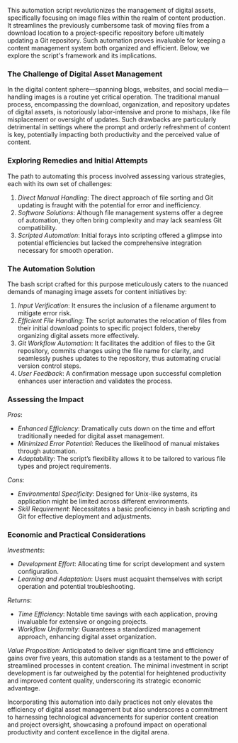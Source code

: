 This automation script revolutionizes the management of digital assets, specifically focusing on image files within the realm of content production. It streamlines the previously cumbersome task of moving files from a download location to a project-specific repository before ultimately updating a Git repository. Such automation proves invaluable for keeping a content management system both organized and efficient. Below, we explore the script's framework and its implications.

### The Challenge of Digital Asset Management

In the digital content sphere—spanning blogs, websites, and social media—handling images is a routine yet critical operation. The traditional manual process, encompassing the download, organization, and repository updates of digital assets, is notoriously labor-intensive and prone to mishaps, like file misplacement or oversight of updates. Such drawbacks are particularly detrimental in settings where the prompt and orderly refreshment of content is key, potentially impacting both productivity and the perceived value of content.

### Exploring Remedies and Initial Attempts

The path to automating this process involved assessing various strategies, each with its own set of challenges:

1. *Direct Manual Handling*: The direct approach of file sorting and Git updating is fraught with the potential for error and inefficiency.
2. *Software Solutions*: Although file management systems offer a degree of automation, they often bring complexity and may lack seamless Git compatibility.
3. *Scripted Automation*: Initial forays into scripting offered a glimpse into potential efficiencies but lacked the comprehensive integration necessary for smooth operation.

### The Automation Solution

The bash script crafted for this purpose meticulously caters to the nuanced demands of managing image assets for content initiatives by:

1. *Input Verification*: It ensures the inclusion of a filename argument to mitigate error risk.
2. *Efficient File Handling*: The script automates the relocation of files from their initial download points to specific project folders, thereby organizing digital assets more effectively.
3. *Git Workflow Automation*: It facilitates the addition of files to the Git repository, commits changes using the file name for clarity, and seamlessly pushes updates to the repository, thus automating crucial version control steps.
4. *User Feedback*: A confirmation message upon successful completion enhances user interaction and validates the process.

### Assessing the Impact

*Pros*:
- *Enhanced Efficiency*: Dramatically cuts down on the time and effort traditionally needed for digital asset management.
- *Minimized Error Potential*: Reduces the likelihood of manual mistakes through automation.
- *Adaptability*: The script’s flexibility allows it to be tailored to various file types and project requirements.

*Cons*:
- *Environmental Specificity*: Designed for Unix-like systems, its application might be limited across different environments.
- *Skill Requirement*: Necessitates a basic proficiency in bash scripting and Git for effective deployment and adjustments.

### Economic and Practical Considerations

*Investments*:
- *Development Effort*: Allocating time for script development and system configuration.
- *Learning and Adaptation*: Users must acquaint themselves with script operation and potential troubleshooting.

*Returns*:
- *Time Efficiency*: Notable time savings with each application, proving invaluable for extensive or ongoing projects.
- *Workflow Uniformity*: Guarantees a standardized management approach, enhancing digital asset organization.

*Value Proposition*:
Anticipated to deliver significant time and efficiency gains over five years, this automation stands as a testament to the power of streamlined processes in content creation. The minimal investment in script development is far outweighed by the potential for heightened productivity and improved content quality, underscoring its strategic economic advantage.

Incorporating this automation into daily practices not only elevates the efficiency of digital asset management but also underscores a commitment to harnessing technological advancements for superior content creation and project oversight, showcasing a profound impact on operational productivity and content excellence in the digital arena.
